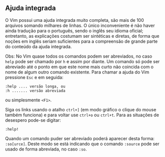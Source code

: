 Ajuda integrada
---------------

O Vim possui uma ajuda integrada muito completa, são mais de 100
arquivos somando milhares de linhas. O único inconveniente é não haver
ainda tradução para o português, sendo o inglês seu idioma oficial;
entretanto, as explicações costumam ser sintéticas e diretas, de forma
que noções em inglês seriam suficientes para a compreensão de grande
parte do conteúdo da ajuda integrada.

Obs: No Vim quase todos os comandos podem ser abreviados, no caso
`help` pode ser chamado por `h` e assim por diante. Um comando só
pode ser abreviado até o ponto em que este nome mais curto não coincida
com o nome de algum outro comando existente. Para chamar a ajuda do Vim
pressione `Esc` e em seguida:
```
:help .... versão longa, ou
:h ....... versão abreviada
```

ou simplesmente `<F1>`.

Siga os links usando o atalho `ctrl+]` (em modo gráfico o clique do
mouse também funciona) e para voltar use `ctrl+o` ou `ctrl+t`.
Para as situações de desespero pode-se digitar:
```
:help!
```

Quando um comando puder ser abreviado poderá aparecer desta forma:
`:so[urce]`. Deste modo se está indicando que o comando `:source`
pode ser usado de forma abreviada, no caso `:so`.


